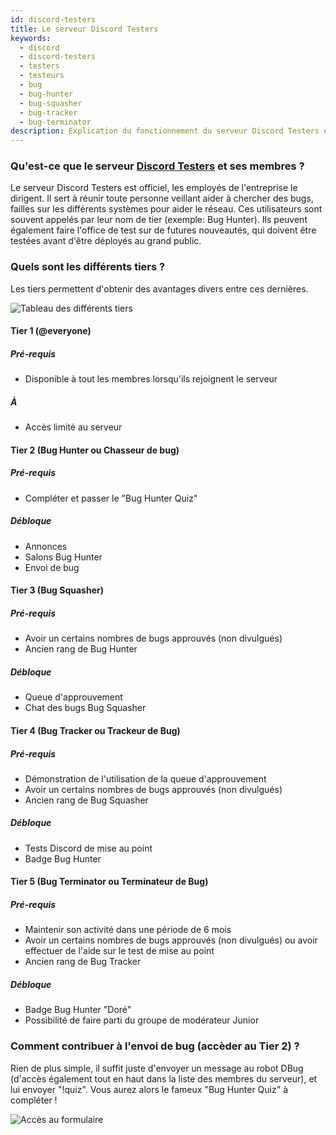 ```yaml
---
id: discord-testers
title: Le serveur Discord Testers
keywords:
  - discord
  - discord-testers
  - testers
  - testeurs
  - bug
  - bug-hunter
  - bug-squasher
  - bug-tracker
  - bug-terminator
description: Explication du fonctionnement du serveur Discord Testers et de ses utilisateurs
---
```


### Qu'est-ce que le serveur [Discord Testers](https://discord.gg/discord-testers) et ses membres ?
Le serveur Discord Testers est officiel, les employés de l'entreprise le dirigent. Il sert à réunir toute personne veillant aider à chercher des bugs, failles sur les différents systèmes pour aider le réseau. Ces utilisateurs sont souvent appelés par leur nom de tier (exemple: Bug Hunter). Ils peuvent également faire l'office de test sur de futures nouveautés, qui doivent être testées avant d'être déployés au grand public.

### Quels sont les différents tiers ?
Les tiers permettent d'obtenir des avantages divers entre ces dernières.

![Tableau des différents tiers](https://u.freiik.com/%F0%9F%98%83%F0%9F%95%B3%F0%9F%9B%A9.png)

#### Tier 1 (@everyone)
##### Pré-requis
* Disponible à tout les membres lorsqu'ils rejoignent le serveur
##### À
* Accès limité au serveur

#### Tier 2 (Bug Hunter ou Chasseur de bug)
##### Pré-requis
* Compléter et passer le "Bug Hunter Quiz"
##### Débloque
* Annonces
* Salons Bug Hunter
* Envoi de bug

#### Tier 3 (Bug Squasher)
##### Pré-requis
* Avoir un certains nombres de bugs approuvés (non divulgués)
* Ancien rang de Bug Hunter
##### Débloque
* Queue d'approuvement
* Chat des bugs Bug Squasher

#### Tier 4 (Bug Tracker ou Trackeur de Bug)
##### Pré-requis
* Démonstration de l'utilisation de la queue d'approuvement
* Avoir un certains nombres de bugs approuvés (non divulgués)
* Ancien rang de Bug Squasher
##### Débloque
* Tests Discord de mise au point
* Badge Bug Hunter

#### Tier 5 (Bug Terminator ou Terminateur de Bug)
##### Pré-requis
* Maintenir son activité dans une période de 6 mois
* Avoir un certains nombres de bugs approuvés (non divulgués) ou avoir effectuer de l'aide sur le test de mise au point
* Ancien rang de Bug Tracker
##### Débloque
* Badge Bug Hunter "Doré"
* Possibilité de faire parti du groupe de modérateur Junior

### Comment contribuer à l'envoi de bug (accèder au Tier 2) ?
Rien de plus simple, il suffit juste d'envoyer un message au robot DBug (d'accès également tout en haut dans la liste des membres du serveur), et lui envoyer "!quiz". Vous aurez alors le fameux "Bug Hunter Quiz" à compléter !

![Accès au formulaire](https://u.freiik.com/%F0%9F%96%B1%F0%9F%9B%B6%F0%9F%A5%B0.png)
